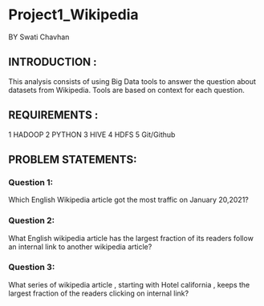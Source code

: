 # Project1_Wikipedia

BY Swati Chavhan


## INTRODUCTION :

This analysis consists of using Big Data tools to answer the question about datasets from Wikipedia.
Tools are based on context for each question.



## REQUIREMENTS :

1 HADOOP
2 PYTHON
3 HIVE
4 HDFS
5 Git/Github


## PROBLEM STATEMENTS:
 
 ### Question 1:
  Which English Wikipedia article got the most traffic on January 20,2021?
  
  
 ### Question 2:
  What English wikipedia article has the largest fraction of its readers follow an internal link to another wikipedia article?
  
 
 ### Question 3:
  What series of wikipedia article , starting with Hotel california , keeps the largest fraction of the readers clicking on internal link?


